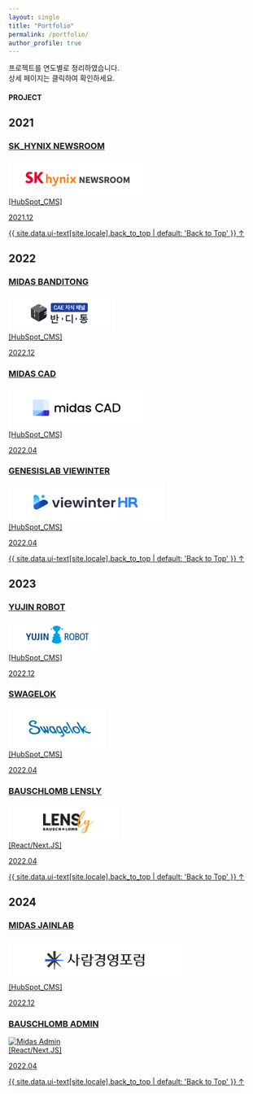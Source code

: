 ```yaml
---
layout: single
title: "Portfolio"
permalink: /portfolio/
author_profile: true
---
```


프로젝트를 연도별로 정리하였습니다.<br/>
상세 페이지는 클릭하여 확인하세요.

#### PROJECT

<div class="portfolio-gallery">
    <h2>2021</h2>
    <div class='portfolio-gallery-box'>
        <div class="portfolio-item">
            <a href="/portfolio/sk-hynix-newsroom/" target="_blank">
                <h3>SK_HYNIX NEWSROOM</h3>
                <img src="../assets/images/Skhynix.png" alt="SkHynix">
                <div class='item-des'>
                    <span>[HubSpot_CMS]</span>
                </div>
                <div class='item-date'>
                    <p>2021.12</p>
                </div>
            </a>
        </div>
    </div>
    <a href="#page-title" class="back-to-top">{{ site.data.ui-text[site.locale].back_to_top | default: 'Back to Top' }} &uarr;</a>
    <h2>2022</h2>
    <div class='portfolio-gallery-box'>
        <div class="portfolio-item">
            <a href="/portfolio/midas-banditong/" target="_blank">
                <h3>MIDAS BANDITONG</h3>
                <img src="../assets/images/Banditong.png" alt="BandiTong">
                <div class='item-des'>
                    <span>[HubSpot_CMS]</span>
                </div>
                <div class='item-date'>
                    <p>2022.12</p>
                </div>
            </a>
        </div>
        <div class="portfolio-item">
            <a href="/portfolio/midas-cad/" target="_blank">
                <h3>MIDAS CAD</h3>
                <img src="../assets/images/Madascad.png" alt="MidasCad">
                <div class='item-des'>
                    <span>[HubSpot_CMS]</span>
                </div>
                <div class='item-date'>
                    <p>2022.04</p>
                </div>
            </a>
        </div>
        <div class="portfolio-item">
            <a href="/portfolio/genesislab-viewinter/" target="_blank">
                <h3>GENESISLAB VIEWINTER</h3>
                <img src="../assets/images/Viewinter.png" alt="Viewinter">
                <div class='item-des'>
                    <span>[HubSpot_CMS]</span>
                </div>
                <div class='item-date'>
                    <p>2022.04</p>
                </div>
            </a>
        </div>
    </div>
    <a href="#page-title" class="back-to-top">{{ site.data.ui-text[site.locale].back_to_top | default: 'Back to Top' }} &uarr;</a>
    <h2>2023</h2>
    <div class='portfolio-gallery-box'>
        <div class="portfolio-item">
            <a href="/portfolio/yujinrobot/" target="_blank">
                <h3>YUJIN ROBOT</h3>
                <img src="../assets/images/Yujinrobot.png" alt="Yujinrobot">
                <div class='item-des'>
                    <span>[HubSpot_CMS]</span>
                </div>
                <div class='item-date'>
                    <p>2022.12</p>
                </div>
            </a>
        </div>
        <div class="portfolio-item">
            <a href="/portfolio/swagelok/" target="_blank">
                <h3>SWAGELOK</h3>
                <img src="../assets/images/Swagelok.png" alt="Swagelok">
                <div class='item-des'>
                    <span>[HubSpot_CMS]</span>
                </div>
                <div class='item-date'>
                    <p>2022.04</p>
                </div>
            </a>
        </div>
        <div class="portfolio-item">
            <a href="/portfolio/lensly/" target="_blank">
                <h3>BAUSCHLOMB LENSLY</h3>
                <img src="../assets/images/Lensly.png" alt="Lensly">
                <div class='item-des'>
                    <span>[React/Next.JS]</span>
                </div>
                <div class='item-date'>
                    <p>2022.04</p>
                </div>
            </a>
        </div>
    </div>
    <a href="#page-title" class="back-to-top">{{ site.data.ui-text[site.locale].back_to_top | default: 'Back to Top' }} &uarr;</a>
    <h2>2024</h2>
    <div class='portfolio-gallery-box'>
        <div class="portfolio-item">
            <a href="/portfolio/midas-jainlab/" target="_blank">
                <h3>MIDAS JAINLAB</h3>
                <img src="../assets/images/Jainlab.png" alt="JainLab">
                <div class='item-des'>
                    <span>[HubSpot_CMS]</span>
                </div>
                <div class='item-date'>
                    <p>2022.12</p>
                </div>
            </a>
        </div>
        <div class="portfolio-item">
            <a href="/portfolio/" target="_blank">
                <h3>BAUSCHLOMB ADMIN</h3>
                <img src="https://via.placeholder.com/300x200" alt="Midas Admin">
                <div class='item-des'>
                    <span>[React/Next.JS]</span>
                </div>
                <div class='item-date'>
                    <p>2022.04</p>
                </div>
            </a>
        </div>
    </div>
    <a href="#page-title" class="back-to-top">{{ site.data.ui-text[site.locale].back_to_top | default: 'Back to Top' }} &uarr;</a>
</div>